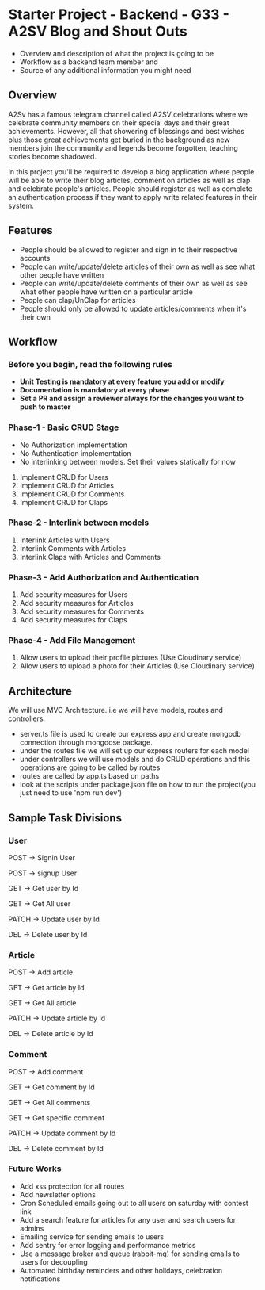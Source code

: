 # Starter Project - Backend - G33 - A2SV Blog and Shout Outs

- Overview and description of what the project is going to be
- Workflow as a backend team member and
- Source of any additional information you might need

## Overview

A2Sv has a famous telegram channel called A2SV celebrations where we celebrate community members on their special days and their great achievements. However, all that showering of blessings and best wishes plus those great achievements get buried in the background as new members join the community and legends become forgotten, teaching stories become shadowed.

In this project you'll be required to develop a blog application where people will be able to write their blog articles, comment on articles as well as clap and celebrate people's articles. People should register as well as complete an authentication process if they want to apply write related features in their system.

## Features

- People should be allowed to register and sign in to their respective accounts
- People can write/update/delete articles of their own as well as see what other people have written
- People can write/update/delete comments of their own as well as see what other people have written on a particular article
- People can clap/UnClap for articles
- People should only be allowed to update articles/comments when it's their own

## Workflow

### Before you begin, read the following rules

- **Unit Testing is mandatory at every feature you add or modify**
- **Documentation is mandatory at every phase**
- **Set a PR and assign a reviewer always for the changes you want to push to master**

### Phase-1 - Basic CRUD Stage

- No Authorization implementation
- No Authentication implementation
- No interlinking between models. Set their values statically for now

1. Implement CRUD for Users
2. Implement CRUD for Articles
3. Implement CRUD for Comments
4. Implement CRUD for Claps

### Phase-2 - Interlink between models

1. Interlink Articles with Users
2. Interlink Comments with Articles
3. Interlink Claps with Articles and Comments

### Phase-3 - Add Authorization and Authentication

1. Add security measures for Users
2. Add security measures for Articles
3. Add security measures for Comments
4. Add security measures for Claps

### Phase-4 - Add File Management

1. Allow users to upload their profile pictures (Use Cloudinary service)
2. Allow users to upload a photo for their Articles (Use Cloudinary service)

## Architecture

We will use MVC Architecture. i.e we will have models, routes and controllers.

- server.ts file is used to create our express app and create mongodb connection through mongoose package.
- under the routes file we will set up our express routers for each model
- under controllers we will use models and do CRUD operations and this operations are going to be called by routes
- routes are called by app.ts based on paths
- look at the scripts under package.json file on how to run the project(you just need to use 'npm run dev')

## Sample Task Divisions

### User

POST → Signin User

POST -> signup User

GET → Get user by Id

GET → Get All user

PATCH → Update user by Id

DEL → Delete user by Id

### Article

POST → Add article

GET → Get article by Id

GET → Get All article

PATCH → Update article by Id

DEL → Delete article by Id

### Comment

POST → Add comment

GET → Get comment by Id

GET → Get All comments

GET → Get specific comment

PATCH → Update comment by Id

DEL → Delete comment by Id

### Future Works

- Add xss protection for all routes
- Add newsletter options
- Cron Scheduled emails going out to all users on saturday with contest link
- Add a search feature for articles for any user and search users for admins
- Emailing service for sending emails to users
- Add sentry for error logging and performance metrics
- Use a message broker and queue (rabbit-mq) for sending emails to users for decoupling
- Automated birthday reminders and other holidays, celebration notifications
